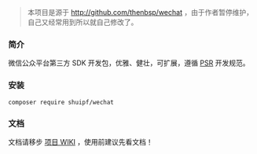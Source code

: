 > 本项目是源于 http://github.com/thenbsp/wechat ，由于作者暂停维护，自己又经常用到所以就自己修改了。

### 简介

微信公众平台第三方 SDK 开发包，优雅、健壮，可扩展，遵循 [PSR](http://www.php-fig.org/) 开发规范。

### 安装

```
composer require shuipf/wechat
```

### 文档

文档请移步 [项目 WIKI](https://github.com/shuipf/wechat/wiki) ，使用前建议先看文档！

